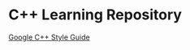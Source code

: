 # C++ Learning Repository
[Google C++ Style Guide](https://google.github.io/styleguide/cppguide.html)
